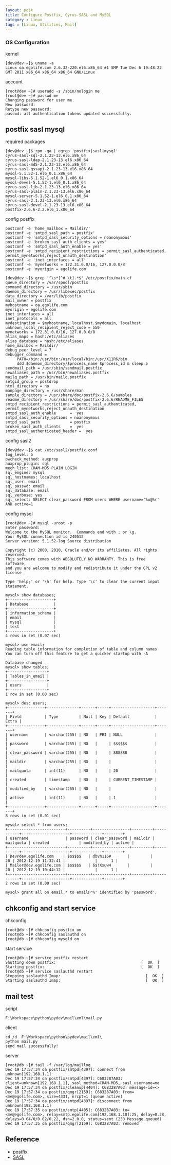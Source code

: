 ```yaml
---
layout: post
title: Configure Postfix, Cyrus-SASL and MySQL
category : Linux
tags : [Linux, Utilities, Mail]
---
```


### OS Configuration

kernel

    [dev@dev ~]$ uname -a
    Linux oa.egolife.com 2.6.32-220.el6.x86_64 #1 SMP Tue Dec 6 19:48:22 GMT 2011 x86_64 x86_64 x86_64 GNU/Linux
    
account

    [root@dev ~]# useradd -s /sbin/nologin me
    [root@dev ~]# passwd me
    Changing password for user me.
    New password: 
    Retype new password: 
    passwd: all authentication tokens updated successfully.
    
## postfix sasl mysql

required packages

    [dev@dev ~]$ rpm -qa | egrep 'postfix|sasl|mysql'
    cyrus-sasl-sql-2.1.23-13.el6.x86_64
    cyrus-sasl-ldap-2.1.23-13.el6.x86_64
    cyrus-sasl-md5-2.1.23-13.el6.x86_64
    cyrus-sasl-gssapi-2.1.23-13.el6.x86_64
    mysql-5.1.52-1.el6_0.1.x86_64
    mysql-libs-5.1.52-1.el6_0.1.x86_64
    mysql-devel-5.1.52-1.el6_0.1.x86_64
    cyrus-sasl-lib-2.1.23-13.el6.x86_64
    cyrus-sasl-plain-2.1.23-13.el6.x86_64
    mysql-server-5.1.52-1.el6_0.1.x86_64
    cyrus-sasl-2.1.23-13.el6.x86_64
    cyrus-sasl-devel-2.1.23-13.el6.x86_64
    postfix-2.6.6-2.2.el6_1.x86_64

config postfix
    
    postconf -e 'home_mailbox = Maildir/'
    postconf -e 'smtpd_sasl_path = postfix'
    postconf -e 'smtpd_sasl_security_options = noanonymous'
    postconf -e 'broken_sasl_auth_clients = yes'
    postconf -e 'smtpd_sasl_auth_enable = yes'
    postconf -e 'smtpd_recipient_restrictions = permit_sasl_authenticated, permit_mynetworks,reject_unauth_destination'
    postconf -e 'inet_interfaces = all'
    postconf -e 'mynetworks = 172.31.0.0/16, 127.0.0.0/8'
    postconf -e 'myorigin = egolife.com'

    [dev@dev ~]$ grep '^\s*[^# \t].*$' /etc/postfix/main.cf 
    queue_directory = /var/spool/postfix
    command_directory = /usr/sbin
    daemon_directory = /usr/libexec/postfix
    data_directory = /var/lib/postfix
    mail_owner = postfix
    myhostname = oa.egolife.com
    myorigin = egolife.com
    inet_interfaces = all
    inet_protocols = all
    mydestination = $myhostname, localhost.$mydomain, localhost
    unknown_local_recipient_reject_code = 550
    mynetworks = 172.31.0.0/16, 127.0.0.0/8
    alias_maps = hash:/etc/aliases
    alias_database = hash:/etc/aliases
    home_mailbox = Maildir/
    debug_peer_level = 7
    debugger_command =
         PATH=/bin:/usr/bin:/usr/local/bin:/usr/X11R6/bin
         ddd $daemon_directory/$process_name $process_id & sleep 5
    sendmail_path = /usr/sbin/sendmail.postfix
    newaliases_path = /usr/bin/newaliases.postfix
    mailq_path = /usr/bin/mailq.postfix
    setgid_group = postdrop
    html_directory = no
    manpage_directory = /usr/share/man
    sample_directory = /usr/share/doc/postfix-2.6.6/samples
    readme_directory = /usr/share/doc/postfix-2.6.6/README_FILES
    smtpd_recipient_restrictions = permit_sasl_authenticated, permit_mynetworks,reject_unauth_destination
    smtpd_sasl_auth_enable      =  yes
    smtpd_sasl_security_options = noanonymous
    smtpd_sasl_path             = postfix
    broken_sasl_auth_clients    =  yes
    smtpd_sasl_authenticated_header =  yes

config sasl2

    [dev@dev ~]$ cat /etc/sasl2/postfix.conf
    log_level: 5
    pwcheck_method: auxprop
    auxprop_plugin: sql
    mech_list: CRAM-MD5 PLAIN LOGIN
    sql_engine: mysql
    sql_hostnames: localhost
    sql_user: email
    sql_passwd: email
    sql_database: email
    sql_verbose: yes
    sql_select: SELECT clear_password FROM users WHERE username='%u@%r'  AND active=1
    
config mysql

    [root@dev ~]# mysql -uroot -p
    Enter password: 
    Welcome to the MySQL monitor.  Commands end with ; or \g.
    Your MySQL connection id is 240512
    Server version: 5.1.52-log Source distribution

    Copyright (c) 2000, 2010, Oracle and/or its affiliates. All rights reserved.
    This software comes with ABSOLUTELY NO WARRANTY. This is free software,
    and you are welcome to modify and redistribute it under the GPL v2 license

    Type 'help;' or '\h' for help. Type '\c' to clear the current input statement.

    mysql> show databases;
    +--------------------+
    | Database           |
    +--------------------+
    | information_schema |
    | email              |
    | mysql              |
    | test               |
    +--------------------+
    4 rows in set (0.07 sec)

    mysql> use email;
    Reading table information for completion of table and column names
    You can turn off this feature to get a quicker startup with -A

    Database changed
    mysql> show tables;
    +-----------------+
    | Tables_in_email |
    +-----------------+
    | users           |
    +-----------------+
    1 row in set (0.00 sec)

    mysql> desc users;
    +----------------+--------------+------+-----+-------------------+-------+
    | Field          | Type         | Null | Key | Default           | Extra |
    +----------------+--------------+------+-----+-------------------+-------+
    | username       | varchar(255) | NO   | PRI | NULL              |       |
    | password       | varchar(255) | NO   |     | $$$$$$            |       |
    | clear_password | varchar(255) | NO   |     | 888888            |       |
    | maildir        | varchar(255) | NO   |     |                   |       |
    | mailquota      | int(11)      | NO   |     | 20                |       |
    | created        | timestamp    | NO   |     | CURRENT_TIMESTAMP |       |
    | modified_by    | varchar(255) | NO   |     |                   |       |
    | active         | int(11)      | NO   |     | 1                 |       |
    +----------------+--------------+------+-----+-------------------+-------+
    8 rows in set (0.01 sec)
    
    mysql> select * from users;
    +-------------------------+----------+----------------+---------+-----------+---------------------+-------------+--------+
    | username                | password | clear_password | maildir | mailquota | created             | modified_by | active |
    +-------------------------+----------+----------------+---------+-----------+---------------------+-------------+--------+
    | Dev@dev.egolife.com    | $$$$$$   | dbVm116#       |         |        20 | 2012-12-19 11:32:41 |             |      1 |
    | Mailer@dev.egolife.com | $$$$$$   | 6$!Xxuw4       |         |        20 | 2012-12-19 10:44:12 |             |      1 |
    +-------------------------+----------+----------------+---------+-----------+---------------------+-------------+--------+
    2 rows in set (0.00 sec)
    
    mysql> grant all on email.* to email@'%' identified by 'password';
  
## chkconfig and start service
  
chkconfig 
    
    [root@db ~]# chkconfig postfix on
    [root@db ~]# chkconfig saslauthd on
    [root@db ~]# chkconfig mysqld on

start service

    [root@db ~]# service postfix restart
    Shutting down postfix:                                     [  OK  ]
    Starting postfix:                                          [  OK  ]
    [root@db ~]# service saslauthd restart
    Stopping saslauthd Imap:                                     [  OK  ]
    Starting saslauthd Imap:                                     [  OK  ]
    
## mail test

script 

    F:\Workspace\python\pydev\mail\eml\mail.py

client 

    cd /d  F:\Workspace\python\pydev\mail\eml\
    python mail.py
    send mail successfully!
    
server

    [root@db ~]# tail -f /var/log/maillog
    Dec 19 17:57:34 oa postfix/smtpd[4397]: connect from unknown[192.168.1.1]
    Dec 19 17:57:34 oa postfix/smtpd[4397]: C683287A03: client=unknown[192.168.1.1], sasl_method=CRAM-MD5, sasl_username=me
    Dec 19 17:57:34 oa postfix/cleanup[4404]: C683287A03: message-id=<>
    Dec 19 17:57:34 oa postfix/qmgr[2159]: C683287A03: from=<me@egolife.com>, size=4331, nrcpt=1 (queue active)
    Dec 19 17:57:34 oa postfix/smtpd[4397]: disconnect from unknown[192.168.1.1]
    Dec 19 17:57:35 oa postfix/smtp[4405]: C683287A03: to=<me@egolife.com>, relay=smtp.egolife.com[192.168.1.10]:25, delay=0.28, delays=0.04/0/0.02/0.22, dsn=2.0.0, status=sent (250 Message queued)
    Dec 19 17:57:35 oa postfix/qmgr[2159]: C683287A03: removed
	
## Reference

* [postfix](http://www.postfix.org/)
* [SASL](http://asg.web.cmu.edu/sasl/)